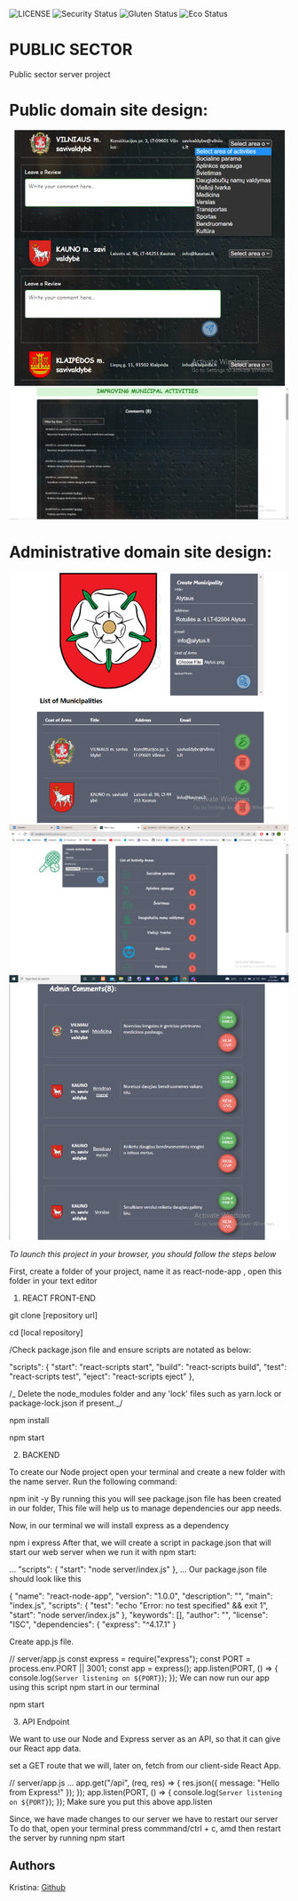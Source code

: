 ![LICENSE](https://img.shields.io/badge/license-MIT-blue.svg?style=flat-square)
![Security Status](https://img.shields.io/security-headers?label=Security&url=https%3A%2F%2Fgithub.com&style=flat-square)
![Gluten Status](https://img.shields.io/badge/Gluten-Free-green.svg)
![Eco Status](https://img.shields.io/badge/ECO-Friendly-green.svg)

# PUBLIC SECTOR

Public sector server project

# Public domain site design:

![municipalities](./server/img/public_sector_municipalities.png)
![municipalities](./server/img/public_sector_coms.png)

# Administrative domain site design:

![municipalities](./server/img/public_sector_adm-create.png)
![municipalities](./server/img/public_sector_adm-areas.png)
![municipalities](./server/img/public_sector_adm-coms.png)

_To launch this project in your browser, you should follow the steps below_

First, create a folder of your project, name it as react-node-app , open this folder in your text editor

1. REACT FRONT-END

git clone [repository url]

cd [local repository]

/Check package.json file and ensure scripts are notated as below:

"scripts": {
"start": "react-scripts start",
"build": "react-scripts build",
"test": "react-scripts test",
"eject": "react-scripts eject"
},

/_ Delete the node_modules folder and any 'lock' files such as
yarn.lock or package-lock.json if present._/

npm install

npm start

2. BACKEND

To create our Node project open your terminal and create a new folder with the name server. Run the following command:

npm init -y
By running this you will see package.json file has been created in our folder, This file will help us to manage dependencies our app needs.

Now, in our terminal we will install express as a dependency

npm i express
After that, we will create a script in package.json that will start our web server when we run it with npm start:

...
"scripts": {
"start": "node server/index.js"
},
...
Our package.json file should look like this

{
"name": "react-node-app",
"version": "1.0.0",
"description": "",
"main": "index.js",
"scripts": {
"test": "echo \"Error: no test specified\" && exit 1",
"start": "node server/index.js"
},
"keywords": [],
"author": "",
"license": "ISC",
"dependencies": {
"express": "^4.17.1"
}

Create app.js file.

// server/app.js
const express = require("express");
const PORT = process.env.PORT || 3001;
const app = express();
app.listen(PORT, () => {
console.log(`Server listening on ${PORT}`);
});
We can now run our app using this script npm start in our terminal

npm start

3. API Endpoint

We want to use our Node and Express server as an API, so that it can give our React app data.

set a GET route that we will, later on, fetch from our client-side React App.

// server/app.js
...
app.get("/api", (req, res) => {
res.json({ message: "Hello from Express!" });
});
app.listen(PORT, () => {
console.log(`Server listening on ${PORT}`);
});
Make sure you put this above app.listen

Since, we have made changes to our server we have to restart our server
To do that, open your terminal press commmand/ctrl + c, amd then restart the server by running npm start

## Authors

Kristina: [Github](https://github.com/Kristle22)
